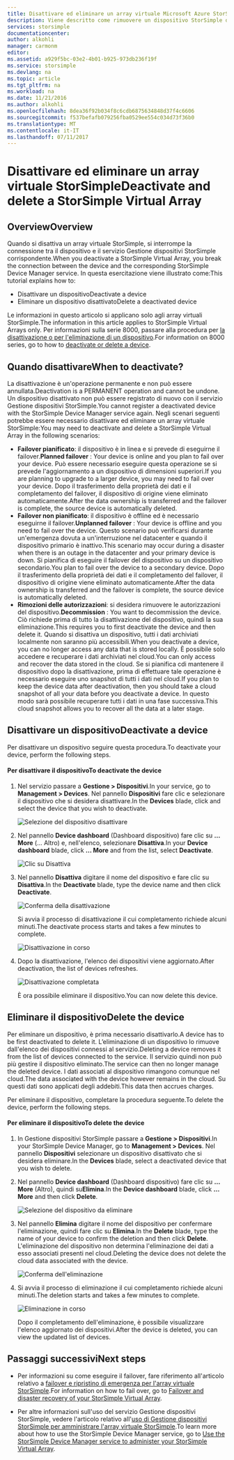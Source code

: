 ```yaml
---
title: Disattivare ed eliminare un array virtuale Microsoft Azure StorSimple | Documentazione Microsoft
description: Viene descritto come rimuovere un dispositivo StorSimple dal servizio disattivandolo e poi eliminandolo.
services: storsimple
documentationcenter: 
author: alkohli
manager: carmonm
editor: 
ms.assetid: a929f5bc-03e2-4b01-b925-973db236f19f
ms.service: storsimple
ms.devlang: na
ms.topic: article
ms.tgt_pltfrm: na
ms.workload: na
ms.date: 11/21/2016
ms.author: alkohli
ms.openlocfilehash: 8dea36f92b034f8c6cdb6875634848d37f4c6606
ms.sourcegitcommit: f537befafb079256fba0529ee554c034d73f36b0
ms.translationtype: MT
ms.contentlocale: it-IT
ms.lasthandoff: 07/11/2017
---
```

# <a name="deactivate-and-delete-a-storsimple-virtual-array"></a><span data-ttu-id="6737a-103">Disattivare ed eliminare un array virtuale StorSimple</span><span class="sxs-lookup"><span data-stu-id="6737a-103">Deactivate and delete a StorSimple Virtual Array</span></span>

## <a name="overview"></a><span data-ttu-id="6737a-104">Overview</span><span class="sxs-lookup"><span data-stu-id="6737a-104">Overview</span></span>

<span data-ttu-id="6737a-105">Quando si disattiva un array virtuale StorSimple, si interrompe la connessione tra il dispositivo e il servizio Gestione dispositivi StorSimple corrispondente.</span><span class="sxs-lookup"><span data-stu-id="6737a-105">When you deactivate a StorSimple Virtual Array, you break the connection between the device and the corresponding StorSimple Device Manager service.</span></span> <span data-ttu-id="6737a-106">In questa esercitazione viene illustrato come:</span><span class="sxs-lookup"><span data-stu-id="6737a-106">This tutorial explains how to:</span></span>

* <span data-ttu-id="6737a-107">Disattivare un dispositivo</span><span class="sxs-lookup"><span data-stu-id="6737a-107">Deactivate a device</span></span> 
* <span data-ttu-id="6737a-108">Eliminare un dispositivo disattivato</span><span class="sxs-lookup"><span data-stu-id="6737a-108">Delete a deactivated device</span></span>

<span data-ttu-id="6737a-109">Le informazioni in questo articolo si applicano solo agli array virtuali StorSimple.</span><span class="sxs-lookup"><span data-stu-id="6737a-109">The information in this article applies to StorSimple Virtual Arrays only.</span></span> <span data-ttu-id="6737a-110">Per informazioni sulla serie 8000, passare alla procedura per [la disattivazione o per l'eliminazione di un dispositivo](storsimple-deactivate-and-delete-device.md).</span><span class="sxs-lookup"><span data-stu-id="6737a-110">For information on 8000 series, go to how to [deactivate or delete a device](storsimple-deactivate-and-delete-device.md).</span></span>

## <a name="when-to-deactivate"></a><span data-ttu-id="6737a-111">Quando disattivare</span><span class="sxs-lookup"><span data-stu-id="6737a-111">When to deactivate?</span></span>

<span data-ttu-id="6737a-112">La disattivazione è un'operazione permanente e non può essere annullata.</span><span class="sxs-lookup"><span data-stu-id="6737a-112">Deactivation is a PERMANENT operation and cannot be undone.</span></span> <span data-ttu-id="6737a-113">Un dispositivo disattivato non può essere registrato di nuovo con il servizio Gestione dispositivi StorSimple.</span><span class="sxs-lookup"><span data-stu-id="6737a-113">You cannot register a deactivated device with the StorSimple Device Manager service again.</span></span> <span data-ttu-id="6737a-114">Negli scenari seguenti potrebbe essere necessario disattivare ed eliminare un array virtuale StorSimple:</span><span class="sxs-lookup"><span data-stu-id="6737a-114">You may need to deactivate and delete a StorSimple Virtual Array in the following scenarios:</span></span>

* <span data-ttu-id="6737a-115">**Failover pianificato**: il dispositivo è in linea e si prevede di eseguirne il failover.</span><span class="sxs-lookup"><span data-stu-id="6737a-115">**Planned failover** : Your device is online and you plan to fail over your device.</span></span> <span data-ttu-id="6737a-116">Può essere necessario eseguire questa operazione se si prevede l'aggiornamento a un dispositivo di dimensioni superiori.</span><span class="sxs-lookup"><span data-stu-id="6737a-116">If you are planning to upgrade to a larger device, you may need to fail over your device.</span></span> <span data-ttu-id="6737a-117">Dopo il trasferimento della proprietà dei dati e il completamento del failover, il dispositivo di origine viene eliminato automaticamente.</span><span class="sxs-lookup"><span data-stu-id="6737a-117">After the data ownership is transferred and the failover is complete, the source device is automatically deleted.</span></span>
* <span data-ttu-id="6737a-118">**Failover non pianificato**: il dispositivo è offline ed è necessario eseguirne il failover.</span><span class="sxs-lookup"><span data-stu-id="6737a-118">**Unplanned failover** : Your device is offline and you need to fail over the device.</span></span> <span data-ttu-id="6737a-119">Questo scenario può verificarsi durante un'emergenza dovuta a un'interruzione nel datacenter e quando il dispositivo primario è inattivo.</span><span class="sxs-lookup"><span data-stu-id="6737a-119">This scenario may occur during a disaster when there is an outage in the datacenter and your primary device is down.</span></span> <span data-ttu-id="6737a-120">Si pianifica di eseguire il failover del dispositivo su un dispositivo secondario.</span><span class="sxs-lookup"><span data-stu-id="6737a-120">You plan to fail over the device to a secondary device.</span></span> <span data-ttu-id="6737a-121">Dopo il trasferimento della proprietà dei dati e il completamento del failover, il dispositivo di origine viene eliminato automaticamente.</span><span class="sxs-lookup"><span data-stu-id="6737a-121">After the data ownership is transferred and the failover is complete, the source device is automatically deleted.</span></span>
* <span data-ttu-id="6737a-122">**Rimozioni delle autorizzazioni**: si desidera rimuovere le autorizzazioni del dispositivo.</span><span class="sxs-lookup"><span data-stu-id="6737a-122">**Decommission** : You want to decommission the device.</span></span> <span data-ttu-id="6737a-123">Ciò richiede prima di tutto la disattivazione del dispositivo, quindi la sua eliminazione.</span><span class="sxs-lookup"><span data-stu-id="6737a-123">This requires you to first deactivate the device and then delete it.</span></span> <span data-ttu-id="6737a-124">Quando si disattiva un dispositivo, tutti i dati archiviati localmente non saranno più accessibili.</span><span class="sxs-lookup"><span data-stu-id="6737a-124">When you deactivate a device, you can no longer access any data that is stored locally.</span></span> <span data-ttu-id="6737a-125">È possibile solo accedere e recuperare i dati archiviati nel cloud.</span><span class="sxs-lookup"><span data-stu-id="6737a-125">You can only access and recover the data stored in the cloud.</span></span> <span data-ttu-id="6737a-126">Se si pianifica cdi mantenere il dispositivo dopo la disattivazione, prima di effettuare tale operazione è necessario eseguire uno snapshot di tutti i dati nel cloud.</span><span class="sxs-lookup"><span data-stu-id="6737a-126">If you plan to keep the device data after deactivation, then you should take a cloud snapshot of all your data before you deactivate a device.</span></span> <span data-ttu-id="6737a-127">In questo modo sarà possibile recuperare tutti i dati in una fase successiva.</span><span class="sxs-lookup"><span data-stu-id="6737a-127">This cloud snapshot allows you to recover all the data at a later stage.</span></span>

## <a name="deactivate-a-device"></a><span data-ttu-id="6737a-128">Disattivare un dispositivo</span><span class="sxs-lookup"><span data-stu-id="6737a-128">Deactivate a device</span></span>

<span data-ttu-id="6737a-129">Per disattivare un dispositivo seguire questa procedura.</span><span class="sxs-lookup"><span data-stu-id="6737a-129">To deactivate your device, perform the following steps.</span></span>

#### <a name="to-deactivate-the-device"></a><span data-ttu-id="6737a-130">Per disattivare il dispositivo</span><span class="sxs-lookup"><span data-stu-id="6737a-130">To deactivate the device</span></span>

1. <span data-ttu-id="6737a-131">Nel servizio passare a **Gestione > Dispositivi**.</span><span class="sxs-lookup"><span data-stu-id="6737a-131">In your service, go to **Management > Devices**.</span></span> <span data-ttu-id="6737a-132">Nel pannello **Dispositivi** fare clic e selezionare il dispositivo che si desidera disattivare.</span><span class="sxs-lookup"><span data-stu-id="6737a-132">In the **Devices** blade, click and select the device that you wish to deactivate.</span></span>
   
    ![Selezione del dispositivo disattivare](./media/storsimple-virtual-array-deactivate-and-delete-device/deactivate-delete7.png)
2. <span data-ttu-id="6737a-134">Nel pannello **Device dashboard** (Dashboard dispositivo) fare clic su **… More** (... Altro) e, nell'elenco, selezionare **Disattiva**.</span><span class="sxs-lookup"><span data-stu-id="6737a-134">In your **Device dashboard** blade, click **… More** and from the list, select **Deactivate**.</span></span>
   
    ![Clic su Disattiva](./media/storsimple-virtual-array-deactivate-and-delete-device/deactivate-delete8.png)
3. <span data-ttu-id="6737a-136">Nel pannello **Disattiva** digitare il nome del dispositivo e fare clic su **Disattiva**.</span><span class="sxs-lookup"><span data-stu-id="6737a-136">In the **Deactivate** blade, type the device name and then click **Deactivate**.</span></span> 
   
    ![Conferma della disattivazione](./media/storsimple-virtual-array-deactivate-and-delete-device/deactivate-delete1.png)
   
    <span data-ttu-id="6737a-138">Si avvia il processo di disattivazione il cui completamento richiede alcuni minuti.</span><span class="sxs-lookup"><span data-stu-id="6737a-138">The deactivate process starts and takes a few minutes to complete.</span></span>
   
    ![Disattivazione in corso](./media/storsimple-virtual-array-deactivate-and-delete-device/deactivate-delete2.png)
4. <span data-ttu-id="6737a-140">Dopo la disattivazione, l'elenco dei dispositivi viene aggiornato.</span><span class="sxs-lookup"><span data-stu-id="6737a-140">After deactivation, the list of devices refreshes.</span></span>
   
    ![Disattivazione completata](./media/storsimple-virtual-array-deactivate-and-delete-device/deactivate-delete3.png)
   
    <span data-ttu-id="6737a-142">È ora possibile eliminare il dispositivo.</span><span class="sxs-lookup"><span data-stu-id="6737a-142">You can now delete this device.</span></span>

## <a name="delete-the-device"></a><span data-ttu-id="6737a-143">Eliminare il dispositivo</span><span class="sxs-lookup"><span data-stu-id="6737a-143">Delete the device</span></span>

<span data-ttu-id="6737a-144">Per eliminare un dispositivo, è prima necessario disattivarlo.</span><span class="sxs-lookup"><span data-stu-id="6737a-144">A device has to be first deactivated to delete it.</span></span> <span data-ttu-id="6737a-145">L’eliminazione di un dispositivo lo rimuove dall'elenco dei dispositivi connessi al servizio.</span><span class="sxs-lookup"><span data-stu-id="6737a-145">Deleting a device removes it from the list of devices connected to the service.</span></span> <span data-ttu-id="6737a-146">Il servizio quindi non può più gestire il dispositivo eliminato.</span><span class="sxs-lookup"><span data-stu-id="6737a-146">The service can then no longer manage the deleted device.</span></span> <span data-ttu-id="6737a-147">I dati associati al dispositivo rimangono comunque nel cloud.</span><span class="sxs-lookup"><span data-stu-id="6737a-147">The data associated with the device however remains in the cloud.</span></span> <span data-ttu-id="6737a-148">Su questi dati sono applicati degli addebiti.</span><span class="sxs-lookup"><span data-stu-id="6737a-148">This data then accrues charges.</span></span>

<span data-ttu-id="6737a-149">Per eliminare il dispositivo, completare la procedura seguente.</span><span class="sxs-lookup"><span data-stu-id="6737a-149">To delete the device, perform the following steps.</span></span>

#### <a name="to-delete-the-device"></a><span data-ttu-id="6737a-150">Per eliminare il dispositivo</span><span class="sxs-lookup"><span data-stu-id="6737a-150">To delete the device</span></span>

1. <span data-ttu-id="6737a-151">In Gestione dispositivi StorSimple passare a **Gestione > Dispositivi**.</span><span class="sxs-lookup"><span data-stu-id="6737a-151">In your StorSimple Device Manager, go to **Management > Devices**.</span></span> <span data-ttu-id="6737a-152">Nel pannello **Dispositivi** selezionare un dispositivo disattivato che si desidera eliminare.</span><span class="sxs-lookup"><span data-stu-id="6737a-152">In the **Devices** blade, select a deactivated device that you wish to delete.</span></span>
2. <span data-ttu-id="6737a-153">Nel pannello **Device dashboard** (Dashboard dispositivo) fare clic su **… More** (Altro), quindi su**Elimina**.</span><span class="sxs-lookup"><span data-stu-id="6737a-153">In the **Device dashboard** blade, click **… More** and then click **Delete**.</span></span>
   
   ![Selezione del dispositivo da eliminare](./media/storsimple-virtual-array-deactivate-and-delete-device/deactivate-delete4.png)
3. <span data-ttu-id="6737a-155">Nel pannello **Elimina** digitare il nome del dispositivo per confermare l'eliminazione, quindi fare clic su **Elimina**.</span><span class="sxs-lookup"><span data-stu-id="6737a-155">In the **Delete** blade, type the name of your device to confirm the deletion and then click **Delete**.</span></span> <span data-ttu-id="6737a-156">L'eliminazione del dispositivo non determina l'eliminazione dei dati a esso associati presenti nel cloud.</span><span class="sxs-lookup"><span data-stu-id="6737a-156">Deleting the device does not delete the cloud data associated with the device.</span></span> 
   
   ![Conferma dell'eliminazione](./media/storsimple-virtual-array-deactivate-and-delete-device/deactivate-delete5.png) 
4. <span data-ttu-id="6737a-158">Si avvia il processo di eliminazione il cui completamento richiede alcuni minuti.</span><span class="sxs-lookup"><span data-stu-id="6737a-158">The deletion starts and takes a few minutes to complete.</span></span>
   
   ![Eliminazione in corso](./media/storsimple-virtual-array-deactivate-and-delete-device/deactivate-delete6.png)
   
    <span data-ttu-id="6737a-160">Dopo il completamento dell'eliminazione, è possibile visualizzare l'elenco aggiornato dei dispositivi.</span><span class="sxs-lookup"><span data-stu-id="6737a-160">After the device is deleted, you can view the updated list of devices.</span></span>

## <a name="next-steps"></a><span data-ttu-id="6737a-161">Passaggi successivi</span><span class="sxs-lookup"><span data-stu-id="6737a-161">Next steps</span></span>

* <span data-ttu-id="6737a-162">Per informazioni su come eseguire il failover, fare riferimento all'articolo relativo a [failover e ripristino di emergenza per l'array virtuale StorSimple](storsimple-virtual-array-failover-dr.md).</span><span class="sxs-lookup"><span data-stu-id="6737a-162">For information on how to fail over, go to [Failover and disaster recovery of your StorSimple Virtual Array](storsimple-virtual-array-failover-dr.md).</span></span>

* <span data-ttu-id="6737a-163">Per altre informazioni sull'uso del servizio Gestione dispositivi StorSimple, vedere l'articolo relativo all'[uso di Gestione dispositivi StorSimple per amministrare l'array virtuale StorSimple](storsimple-virtual-array-manager-service-administration.md).</span><span class="sxs-lookup"><span data-stu-id="6737a-163">To learn more about how to use the StorSimple Device Manager service, go to [Use the StorSimple Device Manager service to administer your StorSimple Virtual Array](storsimple-virtual-array-manager-service-administration.md).</span></span> 

